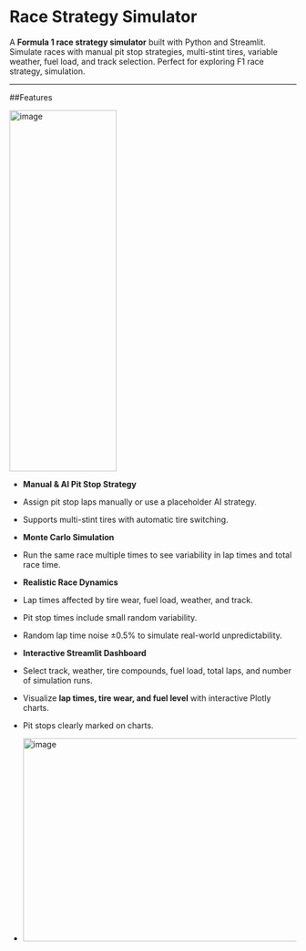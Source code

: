 # Race Strategy Simulator

A **Formula 1 race strategy simulator** built with Python and Streamlit.  
Simulate races with manual pit stop strategies, multi-stint tires, variable weather, fuel load, and track selection. Perfect for exploring F1 race strategy, simulation.

---

##Features

<img width="188" height="633" alt="image" src="https://github.com/user-attachments/assets/7c3213ac-402a-4faa-9354-5bf390b88a35" />

-  **Manual & AI Pit Stop Strategy**
  - Assign pit stop laps manually or use a placeholder AI strategy.
  - Supports multi-stint tires with automatic tire switching.
-  **Monte Carlo Simulation**
  - Run the same race multiple times to see variability in lap times and total race time.
-  **Realistic Race Dynamics**
  - Lap times affected by tire wear, fuel load, weather, and track.
  - Pit stop times include small random variability.
  - Random lap time noise ±0.5% to simulate real-world unpredictability.
-  **Interactive Streamlit Dashboard**
  - Select track, weather, tire compounds, fuel load, total laps, and number of simulation runs.
  - Visualize **lap times, tire wear, and fuel level** with interactive Plotly charts.
  - Pit stops clearly marked on charts.

  - <img width="588" height="356" alt="image" src="https://github.com/user-attachments/assets/83d6910e-d2f3-43e3-87b1-555cc5271ab0" />
